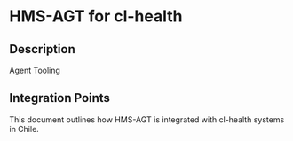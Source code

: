 # HMS-AGT for cl-health

## Description

Agent Tooling

## Integration Points

This document outlines how HMS-AGT is integrated with cl-health systems in Chile.

